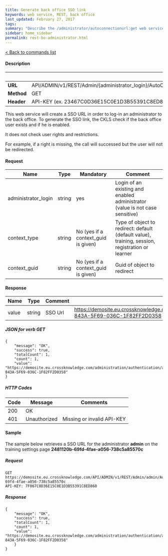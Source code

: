 ```yaml
---
title: Generate back office SSO link
keywords: web service, REST, back office
last_updated: February 27, 2017
tags: 
summary: "Describe the /administrator/autoconnectionurl:get web service"
sidebar: home_sidebar
permalink: rest-bo-administrator.html
---
```


[< Back to commands list](/rest-bo.html#commands)

#### Description

&nbsp; |&nbsp;
--- | -------------
**URL** | API/ADMIN/v1/REST/Admin/{administrator_login}/AutoConnectionUrl/{context_type}/{context_guid}
**Method** | GET
**Header** | API-KEY (ex. 23467C0D36E15C0E1D3B55391C8ED860)

This web service will create a SSO URL in order to log-in an administrator to the back office. To generate the SSO link, the CKLS check 
if the back office user exists and if he is enabled. 

It does not check user rights and restrictions. 

For example, if a right is missing, the call will successed but the user will not be redirected.

#### Request

Name | Type | Mandatory | Comment
---- | ---- | --------- | --------
administrator_login | string | yes | Login of an existing and enabled administrator (value is not case sensitive)
context_type | string | No (yes if a context_guid is given) | Type of object to redirect: default (default value), training, session, registration or learner
context_guid | string |  No (yes if a context_guid is given) | Guid of object to redirect

#### Response

Name | Type | Comment   | Sample
---- | ---- | --------- | --------
value | string | SSO Url | https://demosite.eu.crossknowledge.com/administration/authentication/admin/6E66DFF6-843A-5F69-036C-1F82FF2D0358

##### JSON for verb GET

    {
        "message": "OK",
        "success": true,
        "totalCount": 1,
        "count": 1,
        "value": "https://demosite.eu.crossknowledge.com/administration/authentication/admin/6E66DFF6-843A-5F69-036C-1F82FF2D0358"
    }

##### HTTP Codes

Code | Message | Comments
---- | ------- | --------
200 | OK | &nbsp;
401 | Unauthorized | Missing or invalid API-KEY

#### Sample

The sample below retrieves a SSO URL for the administrator **admin** on the training settings page **2481120b-69fd-4fae-a056-738c5a85570c**

##### Request

    GET https://demosite.eu.crossknowledge.com/API/ADMIN/v1/REST/Admin/admin/AutoConnectionUrl/training/2481120b-69fd-4fae-a056-738c5a85570c
    API-KEY: 7F067C0D36E15C0E1D3B55391C8ED860

##### Response

    {
        "message": "OK",
        "success": true,
        "totalCount": 1,
        "count": 1,
        "value": "https://demosite.eu.crossknowledge.com/administration/authentication/admin/6E66DFF6-843A-5F69-036C-1F82FF2D0358"
        }
    }